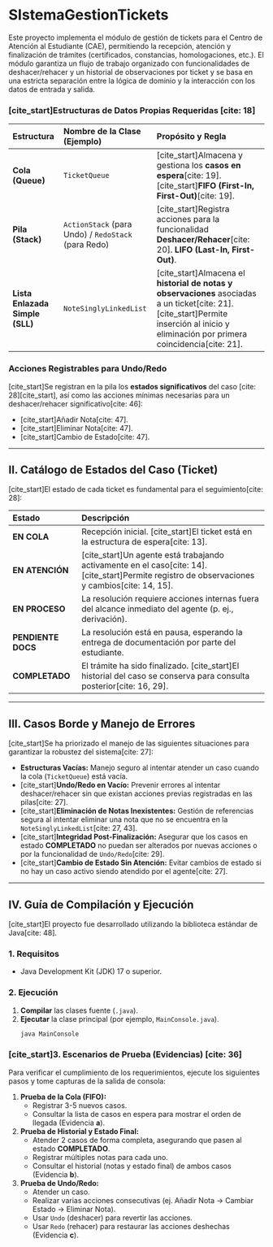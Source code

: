 # SIstemaGestionTickets

Este proyecto implementa el módulo de gestión de tickets para el Centro de Atención al Estudiante (CAE), permitiendo la recepción, atención y finalización de trámites (certificados, constancias, homologaciones, etc.).
El módulo garantiza un flujo de trabajo organizado con funcionalidades de deshacer/rehacer y un historial de observaciones por ticket y se basa en una estricta separación entre la lógica de dominio y la interacción con los datos de entrada y salida. 

### [cite\_start]Estructuras de Datos Propias Requeridas [cite: 18]

| Estructura | Nombre de la Clase (Ejemplo) | Propósito y Regla |
| :--- | :--- | :--- |
| **Cola (Queue)** | `TicketQueue` | [cite\_start]Almacena y gestiona los **casos en espera**[cite: 19]. [cite\_start]**FIFO (First-In, First-Out)**[cite: 19]. |
| **Pila (Stack)** | `ActionStack` (para Undo) / `RedoStack` (para Redo) | [cite\_start]Registra acciones para la funcionalidad **Deshacer/Rehacer**[cite: 20]. **LIFO (Last-In, First-Out)**. |
| **Lista Enlazada Simple (SLL)** | `NoteSinglyLinkedList` | [cite\_start]Almacena el **historial de notas y observaciones** asociadas a un ticket[cite: 21]. [cite\_start]Permite inserción al inicio y eliminación por primera coincidencia[cite: 21]. |

### Acciones Registrables para Undo/Redo

[cite\_start]Se registran en la pila los **estados significativos** del caso [cite: 28][cite\_start], así como las acciones mínimas necesarias para un deshacer/rehacer significativo[cite: 46]:

  * [cite\_start]Añadir Nota[cite: 47].
  * [cite\_start]Eliminar Nota[cite: 47].
  * [cite\_start]Cambio de Estado[cite: 47].

-----

## II. Catálogo de Estados del Caso (Ticket)

[cite\_start]El estado de cada ticket es fundamental para el seguimiento[cite: 28]:

| Estado | Descripción |
| :--- | :--- |
| **EN COLA** | Recepción inicial. [cite\_start]El ticket está en la estructura de espera[cite: 13]. |
| **EN ATENCIÓN** | [cite\_start]Un agente está trabajando activamente en el caso[cite: 14]. [cite\_start]Permite registro de observaciones y cambios[cite: 14, 15]. |
| **EN PROCESO** | La resolución requiere acciones internas fuera del alcance inmediato del agente (p. ej., derivación). |
| **PENDIENTE DOCS** | La resolución está en pausa, esperando la entrega de documentación por parte del estudiante. |
| **COMPLETADO** | El trámite ha sido finalizado. [cite\_start]El historial del caso se conserva para consulta posterior[cite: 16, 29]. |

-----

## III. Casos Borde y Manejo de Errores

[cite\_start]Se ha priorizado el manejo de las siguientes situaciones para garantizar la robustez del sistema[cite: 27]:

  * **Estructuras Vacías:** Manejo seguro al intentar atender un caso cuando la cola (`TicketQueue`) está vacía.
  * [cite\_start]**Undo/Redo en Vacío:** Prevenir errores al intentar deshacer/rehacer sin que existan acciones previas registradas en las pilas[cite: 27].
  * [cite\_start]**Eliminación de Notas Inexistentes:** Gestión de referencias segura al intentar eliminar una nota que no se encuentra en la `NoteSinglyLinkedList`[cite: 27, 43].
  * [cite\_start]**Integridad Post-Finalización:** Asegurar que los casos en estado **COMPLETADO** no puedan ser alterados por nuevas acciones o por la funcionalidad de `Undo/Redo`[cite: 29].
  * [cite\_start]**Cambio de Estado Sin Atención:** Evitar cambios de estado si no hay un caso activo siendo atendido por el agente[cite: 27].

-----

## IV. Guía de Compilación y Ejecución

[cite\_start]El proyecto fue desarrollado utilizando la biblioteca estándar de Java[cite: 48].

### 1\. Requisitos

  * Java Development Kit (JDK) 17 o superior.

### 2\. Ejecución

1.  **Compilar** las clases fuente (`.java`).
2.  **Ejecutar** la clase principal (por ejemplo, `MainConsole.java`).
    ```bash
    java MainConsole
    ```

### [cite\_start]3. Escenarios de Prueba (Evidencias) [cite: 36]

Para verificar el cumplimiento de los requerimientos, ejecute los siguientes pasos y tome capturas de la salida de consola:

1.  **Prueba de la Cola (FIFO):**
      * Registrar 3-5 nuevos casos.
      * Consultar la lista de casos en espera para mostrar el orden de llegada (Evidencia **a**).
2.  **Prueba de Historial y Estado Final:**
      * Atender 2 casos de forma completa, asegurando que pasen al estado **COMPLETADO**.
      * Registrar múltiples notas para cada uno.
      * Consultar el historial (notas y estado final) de ambos casos (Evidencia **b**).
3.  **Prueba de Undo/Redo:**
      * Atender un caso.
      * Realizar varias acciones consecutivas (ej. Añadir Nota $\to$ Cambiar Estado $\to$ Eliminar Nota).
      * Usar `Undo` (deshacer) para revertir las acciones.
      * Usar `Redo` (rehacer) para restaurar las acciones deshechas (Evidencia **c**).

